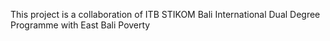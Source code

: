 This project is a collaboration of ITB STIKOM Bali International Dual Degree Programme with East Bali Poverty
